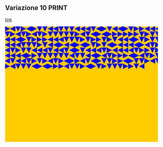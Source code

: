 ## Variazione 10 PRINT

[link](https://editor.p5js.org/angelicazanibellato/full/7ZMX-zcWD)

![variazione](https://raw.githubusercontent.com/angelicazanibellato/archive/master/angelicazanibellato/variazioni10PRINT/triangoli/img.jpg)
